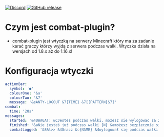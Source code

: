 [![Discord](https://img.shields.io/discord/591914197219016707.svg?label=&logo=discord&logoColor=ffffff&color=7389D8&labelColor=6A7EC2)](https://discord.gg/D426uQcCbV)
[![GitHub release](https://img.shields.io/github/release/Naereen/StrapDown.js.svg)](https://github.com/stevimeister/combat-plugin/releases/)


# Czym jest combat-plugin?
* combat-plugin jest wtyczką na serwery Minecraft który ma za zadanie karać graczy którzy wyjdą z serwera podczas walki. Wtyczka działa na wersjach od 1.8.x aż do 1.16.x!

# Konfiguracja wtyczki
``` Yaml
actionBar:
  symbol: '●'
  colourOne: '&a'
  colourTwo: '&7'
  message: '&eANTY-LOGOUT &7{TIME} &7[{PATTERN}&7]'
combat:
  time: '20s'
messages:
  started: '&4UWAGA!: &CJestes podczas walki, mozesz sie wylogowac za 20 sekund'
  finished: '&aNie jesteś już podczas walki {N} &amożesz bezpiecznie się wylogować!' # Zmienna {N} oznacza oddzielenie pomiędzy title a subtitle
  combatLogged: '&8&l>> &4Gracz &c{NAME} &4wylogował się podczas walki!'
```

